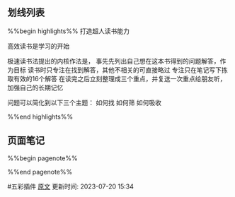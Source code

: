 ## 划线列表
%%begin highlights%%
打造超人读书能力

高效读书是学习的开始

极速读书法提出的内核作法是，
事先先列出自己想在这本书得到的问题解答，作为目标
读书时只专注在找到解答，其他不相关的可直接略过
专注只在笔记写下拣取有效的16个解答
在读完之后立刻整理成三个重点，并复送一次重点给朋友听，加强自己的长期记忆

问题可以简化到以下三个主题：
如何找
如何筛
如何吸收

%%end highlights%%

## 页面笔记
%%begin pagenote%%

%%end pagenote%%

 #五彩插件 [原文](https://github.com/xdite/learn-hack/blob/master/11.md)
更新时间: 2023-07-20 15:34